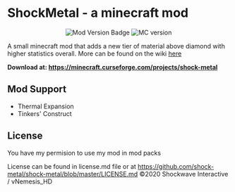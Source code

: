 # ShockMetal - a minecraft mod
<p align="center">
  <img src=https://img.shields.io/badge/Mod%20Version%20-1.1.0-blue.svg alt="Mod Version Badge" />
  <img src=https://img.shields.io/badge/Minecraft-1.12.2-green.svg alt="MC version" />
</p>

A small minecraft mod that adds a new tier of material above diamond with higher statistics overall. More can be found on the wiki <a href=https://github.com/Shockwave-Interactive/ShockMetal/wiki > here </a>

**Download at: https://minecraft.curseforge.com/projects/shock-metal**


## Mod Support
* Thermal Expansion
* Tinkers' Construct

## License
You have my permision to use my mod in mod packs

License can be found in license.md file or at https://github.com/shock-metal/shock-metal/blob/master/LICENSE.md
©2020 Shockwave Interactive / vNemesis_HD
